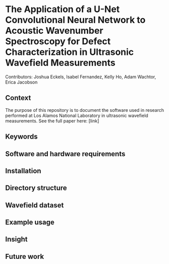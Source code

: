 # The Application of a U-Net Convolutional Neural Network to Acoustic Wavenumber Spectroscopy for Defect Characterization in Ultrasonic Wavefield Measurements

Contributors: Joshua Eckels, Isabel Fernandez, Kelly Ho, Adam Wachtor, Erica Jacobson

## Context
The purpose of this repository is to document the software used in research performed at Los Alamos National Laboratory in ultrasonic wavefield measurements. See the full paper here: [link]
## Keywords
## Software and hardware requirements
## Installation
## Directory structure
## Wavefield dataset
## Example usage
## Insight
## Future work